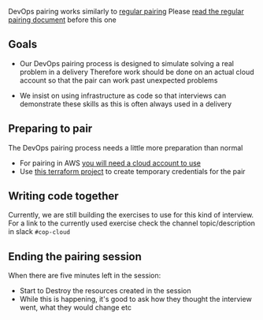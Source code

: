 DevOps pairing works similarly to [regular pairing](./pairing.md)
Please [read the regular pairing document](./pairing.md) before this one

## Goals

- Our DevOps pairing process is designed to simulate solving a real problem in a delivery
Therefore work should be done on an actual cloud account so that the pair can work past unexpected problems

- We insist on using infrastructure as code so that interviews can demonstrate these skills as this is often always used in a delivery

## Preparing to pair
The DevOps pairing process needs a little more preparation than normal
- For pairing in AWS [you will need a cloud account to use](../cloud/aws_sandbox.md)
- Use [this terraform project](https://github.com/madetech/devops-pairing-terraform) to create temporary credentials for the pair

## Writing code together
Currently, we are still building the exercises to use for this kind of interview. For a link to the currently used exercise check the channel topic/description in slack `#cop-cloud`

## Ending the pairing session
When there are five minutes left in the session:
- Start to Destroy the resources created in the session
- While this is happening, it's good to ask how they thought the interview went, what they would change etc
